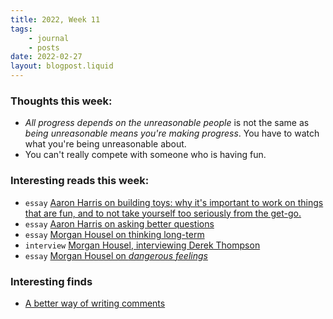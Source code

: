 ```yaml
---
title: 2022, Week 11
tags: 
    - journal
    - posts
date: 2022-02-27
layout: blogpost.liquid
---
```

### Thoughts this week:

* _All progress depends on the unreasonable people_ is not the same as _being unreasonable means you're making progress_. You have to watch  what you're being unreasonable about. 
* You can't really compete with someone who is having fun.

### Interesting reads this week:

* `essay` [Aaron Harris on building toys: why it's important to work on things that are fun, and to not take yourself too seriously from the get-go.](https://blog.aaronkharris.com/why-build-toys)
* `essay` [Aaron Harris on asking better questions](https://blog.aaronkharris.com/asking-questions)
* `essay` [Morgan Housel on thinking long-term](https://www.collaborativefund.com/blog/after-the-fact/)
* `interview` [Morgan Housel, interviewing Derek Thompson](https://www.collaborativefund.com/blog/DT/)
* `essay` [Morgan Housel on _dangerous feelings_](https://www.collaborativefund.com/blog/dangerous-feelings/)


### Interesting finds

* [A better way of writing comments](https://conventionalcomments.org/)